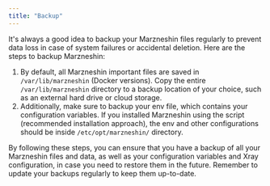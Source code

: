 ```yaml
---
title: "Backup"
---
```


It's always a good idea to backup your Marzneshin files regularly to prevent data loss in case of system failures or
accidental deletion. Here are the steps to backup Marzneshin:

1. By default, all Marzneshin important files are saved in `/var/lib/marzneshin` (Docker versions). Copy the
   entire `/var/lib/marzneshin` directory to a backup location of your choice, such as an external hard drive or cloud
   storage.
2. Additionally, make sure to backup your env file, which contains your configuration variables. If you installed
   Marzneshin using the script (recommended installation approach), the env and other configurations should be
   inside `/etc/opt/marzneshin/` directory.

By following these steps, you can ensure that you have a backup of all your Marzneshin files and data, as well as your
configuration variables and Xray configuration, in case you need to restore them in the future. Remember to update your
backups regularly to keep them up-to-date.
